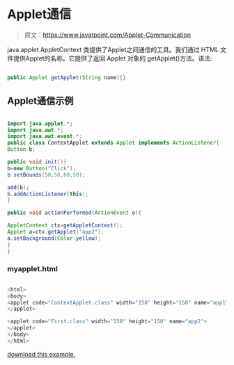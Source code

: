 # Applet通信

> 原文：<https://www.javatpoint.com/Applet-Communication>

java.applet.AppletContext 类提供了Applet之间通信的工具。我们通过 HTML 文件提供Applet的名称。它提供了返回 Applet 对象的 getApplet()方法。语法:

```java

public Applet getApplet(String name){}

```

## Applet通信示例

<applet code="ContextApplet.class" height="150" width="150" name="app1"></applet><applet code="First.class" height="150" width="150" name="app2"></applet>

```java

import java.applet.*;
import java.awt.*;
import java.awt.event.*;
public class ContextApplet extends Applet implements ActionListener{
Button b;

public void init(){
b=new Button("Click");
b.setBounds(50,50,60,50);

add(b);
b.addActionListener(this);
}

public void actionPerformed(ActionEvent e){

AppletContext ctx=getAppletContext();
Applet a=ctx.getApplet("app2");
a.setBackground(Color.yellow);
}
}

```

### myapplet.html

```java

<html>
<body>
<applet code="ContextApplet.class" width="150" height="150" name="app1">
</applet>

<applet code="First.class" width="150" height="150" name="app2">
</applet>
</body>
</html>

```

[download this example.](https://static.javatpoint.com/src/applet/AppletCommunication.jar)